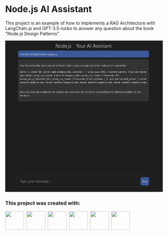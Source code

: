 # Node.js AI Assistant

This project is an example of how to implements a RAG Architecture with LangChain.js and GPT-3.5-turbo to answer any question about the book "Node.js Design Patterns"

![alt text](image.png)

### This project was created with:
<div>
  <img src="https://cdn.jsdelivr.net/gh/devicons/devicon@latest/icons/bun/bun-original.svg" width="60px" height="60px"/>&nbsp;
  <img src="https://cdn.jsdelivr.net/gh/devicons/devicon@latest/icons/typescript/typescript-original.svg" width="60px" height="60px"/>&nbsp;
  <img src="https://upload.wikimedia.org/wikipedia/commons/5/51/LangChain_logo.svg" width="60px" height="60px"/>&nbsp;
  <img src="https://www.cdnlogo.com/logos/o/38/openai.svg" width="60px" height="60px"/>&nbsp;
  <img src="https://cdn.jsdelivr.net/gh/devicons/devicon@latest/icons/supabase/supabase-original.svg" width="60px" height="60px"/>&nbsp;
   <img src="https://cdn.jsdelivr.net/gh/devicons/devicon@latest/icons/cloudflareworkers/cloudflareworkers-original.svg" width="60px" height="60px"/>&nbsp;
</div>